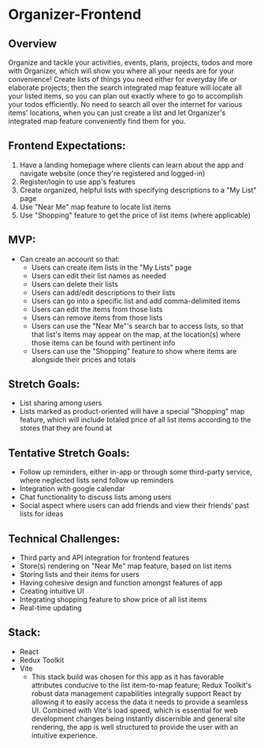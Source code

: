 # Organizer-Frontend

## Overview
Organize and tackle your activities, events, plans, projects, todos and more with Organizer, which will show you where all your needs are for your convenience! Create lists of things you need either for everyday life or elaborate projects; then the search integrated map feature will locate all your listed items, so you can plan out exactly where to go to accomplish your todos efficiently. No need to search all over the internet for various items' locations, when you can just create a list and let Organizer's integrated map feature conveniently find them for you.

## Frontend Expectations:
1. Have a landing homepage where clients can learn about the app and navigate website (once they're registered and logged-in)
2. Register/login to use app's features
3. Create organized, helpful lists with specifying descriptions to a "My List" page
4. Use "Near Me" map feature to locate list items
5. Use "Shopping" feature to get the price of list items (where applicable)


## MVP:
- Can create an account so that:
  - Users can create item lists in the "My Lists" page
  - Users can edit their list names as needed
  - Users can delete their lists 
  - Users can add/edit descriptions to their lists
  - Users can go into a specific list and add comma-delimited items
  - Users can edit the items from those lists
  - Users can remove items from those lists
  - Users can use the "Near Me"'s search bar to access lists, so that that list's items may appear on the map, at the location(s) where those items can be found with pertinent info
  - Users can use the "Shopping" feature to show where items are alongside their prices and totals


## Stretch Goals:
- List sharing among users
- Lists marked as product-oriented will have a special "Shopping" map feature, which will include totaled price of all list items according to the stores that they are found at
  
## Tentative Stretch Goals:
- Follow up reminders, either in-app or through some third-party service, where neglected lists send follow up reminders
- Integration with google calendar
- Chat functionality to discuss lists among users
- Social aspect where users can add friends and view their friends’ past lists for ideas


## Technical Challenges:
- Third party and API integration for frontend features
- Store(s) rendering on "Near Me" map feature, based on list items
- Storing lists and their items for users
- Having cohesive design and function amongst features of app
- Creating intuitive UI
- Integrating shopping feature to show price of all list items
- Real-time updating

## Stack:
- React
- Redux Toolkit
- Vite
  - This stack build was chosen for this app as it has favorable attributes conducive to the list item-to-map feature; Redux Toolkit's robust data management capabilities integrally support React by allowing it to easily access the data it needs to provide a seamless UI. Combined with Vite's load speed, which is essential for web development changes being instantly discernible and general site rendering, the app is well structured to provide the user with an intuitive experience. 
  




